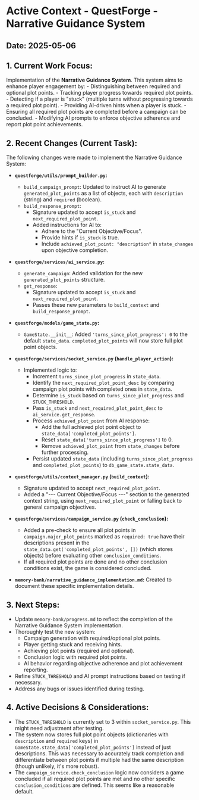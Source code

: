 # Active Context - QuestForge - Narrative Guidance System

## Date: 2025-05-06

## 1. Current Work Focus:
Implementation of the **Narrative Guidance System**. This system aims to enhance player engagement by:
    - Distinguishing between required and optional plot points.
    - Tracking player progress towards required plot points.
    - Detecting if a player is "stuck" (multiple turns without progressing towards a required plot point).
    - Providing AI-driven hints when a player is stuck.
    - Ensuring all required plot points are completed before a campaign can be concluded.
    - Modifying AI prompts to enforce objective adherence and report plot point achievements.

## 2. Recent Changes (Current Task):
The following changes were made to implement the Narrative Guidance System:

*   **`questforge/utils/prompt_builder.py`:**
    *   `build_campaign_prompt`: Updated to instruct AI to generate `generated_plot_points` as a list of objects, each with `description` (string) and `required` (boolean).
    *   `build_response_prompt`:
        *   Signature updated to accept `is_stuck` and `next_required_plot_point`.
        *   Added instructions for AI to:
            *   Adhere to the "Current Objective/Focus".
            *   Provide hints if `is_stuck` is true.
            *   Include `achieved_plot_point: "description"` in `state_changes` upon objective completion.

*   **`questforge/services/ai_service.py`:**
    *   `generate_campaign`: Added validation for the new `generated_plot_points` structure.
    *   `get_response`:
        *   Signature updated to accept `is_stuck` and `next_required_plot_point`.
        *   Passes these new parameters to `build_context` and `build_response_prompt`.

*   **`questforge/models/game_state.py`:**
    *   `GameState.__init__`: Added `'turns_since_plot_progress': 0` to the default `state_data`. `completed_plot_points` will now store full plot point objects.

*   **`questforge/services/socket_service.py` (`handle_player_action`):**
    *   Implemented logic to:
        *   Increment `turns_since_plot_progress` in `state_data`.
        *   Identify the `next_required_plot_point_desc` by comparing campaign plot points with completed ones in `state_data`.
        *   Determine `is_stuck` based on `turns_since_plot_progress` and `STUCK_THRESHOLD`.
        *   Pass `is_stuck` and `next_required_plot_point_desc` to `ai_service.get_response`.
        *   Process `achieved_plot_point` from AI response:
            *   Add the full achieved plot point object to `state_data['completed_plot_points']`.
            *   Reset `state_data['turns_since_plot_progress']` to 0.
            *   Remove `achieved_plot_point` from `state_changes` before further processing.
        *   Persist updated `state_data` (including `turns_since_plot_progress` and `completed_plot_points`) to `db_game_state.state_data`.

*   **`questforge/utils/context_manager.py` (`build_context`):**
    *   Signature updated to accept `next_required_plot_point`.
    *   Added a "--- Current Objective/Focus ---" section to the generated context string, using `next_required_plot_point` or falling back to general campaign objectives.

*   **`questforge/services/campaign_service.py` (`check_conclusion`):**
    *   Added a pre-check to ensure all plot points in `campaign.major_plot_points` marked as `required: true` have their descriptions present in the `state_data.get('completed_plot_points', [])` (which stores objects) before evaluating other `conclusion_conditions`.
    *   If all required plot points are done and no other conclusion conditions exist, the game is considered concluded.

*   **`memory-bank/narrative_guidance_implementation.md`:** Created to document these specific implementation details.

## 3. Next Steps:
*   Update `memory-bank/progress.md` to reflect the completion of the Narrative Guidance System implementation.
*   Thoroughly test the new system:
    *   Campaign generation with required/optional plot points.
    *   Player getting stuck and receiving hints.
    *   Achieving plot points (required and optional).
    *   Conclusion logic with required plot points.
    *   AI behavior regarding objective adherence and plot achievement reporting.
*   Refine `STUCK_THRESHOLD` and AI prompt instructions based on testing if necessary.
*   Address any bugs or issues identified during testing.

## 4. Active Decisions & Considerations:
*   The `STUCK_THRESHOLD` is currently set to 3 within `socket_service.py`. This might need adjustment after testing.
*   The system now stores full plot point objects (dictionaries with `description` and `required` keys) in `GameState.state_data['completed_plot_points']` instead of just descriptions. This was necessary to accurately track completion and differentiate between plot points if multiple had the same description (though unlikely, it's more robust).
*   The `campaign_service.check_conclusion` logic now considers a game concluded if all required plot points are met and no other specific `conclusion_conditions` are defined. This seems like a reasonable default.
